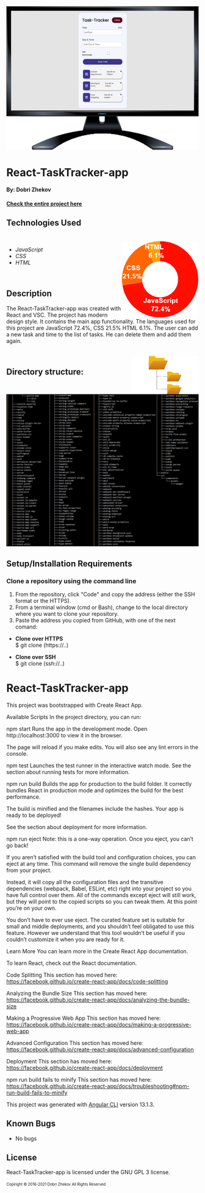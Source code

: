 <img align="justify" alt="chart" width="950px" src="https://github.com/zhekovdobri/React-TaskTracker-app/blob/main/src/components/assets/images/React-TaskTracker1200pxGif.gif">

# React-TaskTracker-app

#### By: Dobri Zhekov

#### [<ins>Check the entire project here</ins>](https://zhekovdobri.github.io/React-TaskTracker-app/)

## Technologies Used

<div class=pull-left>

</div>
&nbsp;&nbsp;&nbsp;&nbsp;&nbsp;&nbsp;&nbsp;&nbsp;&nbsp;&nbsp;&nbsp;&nbsp;&nbsp;&nbsp;&nbsp;
<div class=pull-right>
<img align="right" alt="chart" height="200px" src="https://github.com/zhekovdobri/React-TaskTracker-app/blob/main/src/components/assets/images/TaskTracker-languageChart-image.png">
</div>

* _JavaScript_
* _CSS_
* _HTML_


<br />

## Description
The React-TaskTracker-app was created with React and VSC. The project has modern design style. It contains the main app functionality. The languages used for this project are JavaScript 72.4%, CSS 21.5% HTML 6.1%. The user can add a new task and time to the list of tasks. He can delete them and add them again.

</div>
&nbsp;&nbsp;&nbsp;&nbsp;&nbsp;&nbsp;&nbsp;&nbsp;&nbsp;&nbsp;&nbsp;&nbsp;&nbsp;&nbsp;&nbsp;
<div class=pull-right>
<img align="right" alt="chart" height="100px" src="https://github.com/zhekovdobri/React-TaskTracker-app/blob/main/src/components/assets/images/Directory_structure_logo.png">
</div>

## Directory structure:

<img alt="chart" src="https://github.com/zhekovdobri/React-TaskTracker-app/blob/main/src/components/assets/images/TaskTracker%20directory%20structure%20image.png">

## Setup/Installation Requirements

### Clone a repository using the command line 

1. From the repository, click "Code" and copy the address (either the SSH format or the HTTPS). 
2. From a terminal window (cmd or Bash), change to the local directory where you want to clone your repository.
3. Paste the address you copied from GitHub, with one of the next comand:

* **Clone over HTTPS**<br>
  $ git clone (https://..)
  
* **Clone over SSH**<br>
  $ git clone (ssh://..)

# React-TaskTracker-app

This project was bootstrapped with Create React App.

Available Scripts
In the project directory, you can run:

npm start
Runs the app in the development mode.
Open http://localhost:3000 to view it in the browser.

The page will reload if you make edits.
You will also see any lint errors in the console.

npm test
Launches the test runner in the interactive watch mode.
See the section about running tests for more information.

npm run build
Builds the app for production to the build folder.
It correctly bundles React in production mode and optimizes the build for the best performance.

The build is minified and the filenames include the hashes.
Your app is ready to be deployed!

See the section about deployment for more information.

npm run eject
Note: this is a one-way operation. Once you eject, you can’t go back!

If you aren’t satisfied with the build tool and configuration choices, you can eject at any time. This command will remove the single build dependency from your project.

Instead, it will copy all the configuration files and the transitive dependencies (webpack, Babel, ESLint, etc) right into your project so you have full control over them. All of the commands except eject will still work, but they will point to the copied scripts so you can tweak them. At this point you’re on your own.

You don’t have to ever use eject. The curated feature set is suitable for small and middle deployments, and you shouldn’t feel obligated to use this feature. However we understand that this tool wouldn’t be useful if you couldn’t customize it when you are ready for it.

Learn More
You can learn more in the Create React App documentation.

To learn React, check out the React documentation.

Code Splitting
This section has moved here: https://facebook.github.io/create-react-app/docs/code-splitting

Analyzing the Bundle Size
This section has moved here: https://facebook.github.io/create-react-app/docs/analyzing-the-bundle-size

Making a Progressive Web App
This section has moved here: https://facebook.github.io/create-react-app/docs/making-a-progressive-web-app

Advanced Configuration
This section has moved here: https://facebook.github.io/create-react-app/docs/advanced-configuration

Deployment
This section has moved here: https://facebook.github.io/create-react-app/docs/deployment

npm run build fails to minify
This section has moved here: https://facebook.github.io/create-react-app/docs/troubleshooting#npm-run-build-fails-to-minify

This project was generated with [Angular CLI](https://github.com/angular/angular-cli) version 13.1.3.

## Known Bugs

* No bugs

## License

React-TaskTracker-app is licensed under the GNU GPL 3 license.

<sub><sup>Copiright © 2016-2021 Dobri Zhekov All Rights Reserved</sup></sub>
